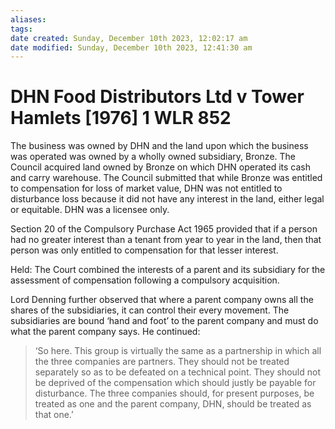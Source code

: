 ```yaml
---
aliases: 
tags: 
date created: Sunday, December 10th 2023, 12:02:17 am
date modified: Sunday, December 10th 2023, 12:41:30 am
---
```


# DHN Food Distributors Ltd v Tower Hamlets [1976] 1 WLR 852

The business was owned by DHN and the land upon which the business was operated was owned by a wholly owned subsidiary, Bronze. The Council acquired land owned by Bronze on which DHN operated its cash and carry warehouse. The Council submitted that while Bronze was entitled to compensation for loss of market value, DHN was not entitled to disturbance loss because it did not have any interest in the land, either legal or equitable. DHN was a licensee only.

Section 20 of the Compulsory Purchase Act 1965 provided that if a person had no greater interest than a tenant from year to year in the land, then that person was only entitled to compensation for that lesser interest.  

Held: The Court combined the interests of a parent and its subsidiary for the assessment of compensation following a compulsory acquisition.

Lord Denning further observed that where a parent company owns all the shares of the subsidiaries, it can control their every movement. The subsidiaries are bound ‘hand and foot’ to the parent company and must do what the parent company says. He continued:

> ‘So here. This group is virtually the same as a partnership in which all the three companies are partners. They should not be treated separately so as to be defeated on a technical point. They should not be deprived of the compensation which should justly be payable for disturbance. The three companies should, for present purposes, be treated as one and the parent company, DHN, should be treated as that one.’
